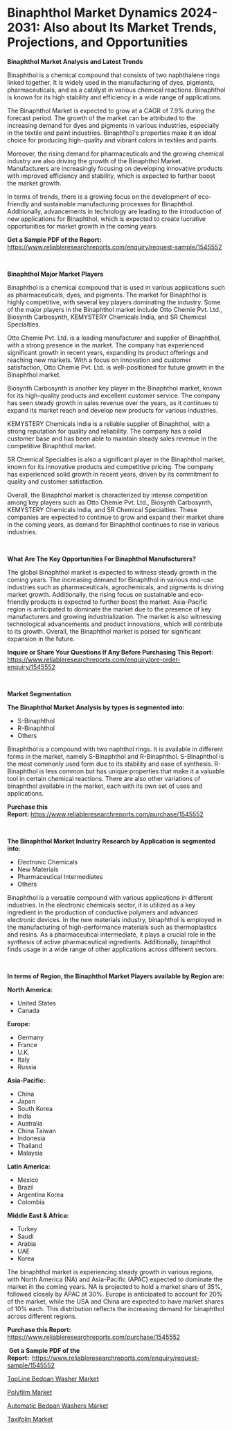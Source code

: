 <p><h1>Binaphthol Market Dynamics 2024-2031: Also about Its Market Trends, Projections, and Opportunities</h1></p><p><strong>Binaphthol Market Analysis and Latest Trends</strong></p>
<p><p>Binaphthol is a chemical compound that consists of two naphthalene rings linked together. It is widely used in the manufacturing of dyes, pigments, pharmaceuticals, and as a catalyst in various chemical reactions. Binaphthol is known for its high stability and efficiency in a wide range of applications.</p><p>The Binaphthol Market is expected to grow at a CAGR of 7.9% during the forecast period. The growth of the market can be attributed to the increasing demand for dyes and pigments in various industries, especially in the textile and paint industries. Binaphthol's properties make it an ideal choice for producing high-quality and vibrant colors in textiles and paints.</p><p>Moreover, the rising demand for pharmaceuticals and the growing chemical industry are also driving the growth of the Binaphthol Market. Manufacturers are increasingly focusing on developing innovative products with improved efficiency and stability, which is expected to further boost the market growth.</p><p>In terms of trends, there is a growing focus on the development of eco-friendly and sustainable manufacturing processes for Binaphthol. Additionally, advancements in technology are leading to the introduction of new applications for Binaphthol, which is expected to create lucrative opportunities for market growth in the coming years.</p></p>
<p><strong>Get a Sample PDF of the Report:&nbsp;</strong> <a href="https://www.reliableresearchreports.com/enquiry/request-sample/1545552">https://www.reliableresearchreports.com/enquiry/request-sample/1545552</a></p>
<p>&nbsp;</p>
<p><strong>Binaphthol Major Market Players</strong></p>
<p><p>Binaphthol is a chemical compound that is used in various applications such as pharmaceuticals, dyes, and pigments. The market for Binaphthol is highly competitive, with several key players dominating the industry. Some of the major players in the Binaphthol market include Otto Chemie Pvt. Ltd., Biosynth Carbosynth, KEMYSTERY Chemicals India, and SR Chemical Specialties.</p><p>Otto Chemie Pvt. Ltd. is a leading manufacturer and supplier of Binaphthol, with a strong presence in the market. The company has experienced significant growth in recent years, expanding its product offerings and reaching new markets. With a focus on innovation and customer satisfaction, Otto Chemie Pvt. Ltd. is well-positioned for future growth in the Binaphthol market.</p><p>Biosynth Carbosynth is another key player in the Binaphthol market, known for its high-quality products and excellent customer service. The company has seen steady growth in sales revenue over the years, as it continues to expand its market reach and develop new products for various industries.</p><p>KEMYSTERY Chemicals India is a reliable supplier of Binaphthol, with a strong reputation for quality and reliability. The company has a solid customer base and has been able to maintain steady sales revenue in the competitive Binaphthol market.</p><p>SR Chemical Specialties is also a significant player in the Binaphthol market, known for its innovative products and competitive pricing. The company has experienced solid growth in recent years, driven by its commitment to quality and customer satisfaction.</p><p>Overall, the Binaphthol market is characterized by intense competition among key players such as Otto Chemie Pvt. Ltd., Biosynth Carbosynth, KEMYSTERY Chemicals India, and SR Chemical Specialties. These companies are expected to continue to grow and expand their market share in the coming years, as demand for Binaphthol continues to rise in various industries.</p></p>
<p>&nbsp;</p>
<p><strong>What Are The Key Opportunities For Binaphthol Manufacturers?</strong></p>
<p><p>The global Binaphthol market is expected to witness steady growth in the coming years. The increasing demand for Binaphthol in various end-use industries such as pharmaceuticals, agrochemicals, and pigments is driving market growth. Additionally, the rising focus on sustainable and eco-friendly products is expected to further boost the market. Asia-Pacific region is anticipated to dominate the market due to the presence of key manufacturers and growing industrialization. The market is also witnessing technological advancements and product innovations, which will contribute to its growth. Overall, the Binaphthol market is poised for significant expansion in the future.</p></p>
<p><strong>Inquire or Share Your Questions If Any Before Purchasing This Report:</strong> <a href="https://www.reliableresearchreports.com/enquiry/pre-order-enquiry/1545552">https://www.reliableresearchreports.com/enquiry/pre-order-enquiry/1545552</a></p>
<p>&nbsp;</p>
<p><strong>Market Segmentation</strong></p>
<p><strong>The Binaphthol Market Analysis by types is segmented into:</strong></p>
<p><ul><li>S-Binaphthol</li><li>R-Binaphthol</li><li>Others</li></ul></p>
<p><p>Binaphthol is a compound with two naphthol rings. It is available in different forms in the market, namely S-Binaphthol and R-Binaphthol. S-Binaphthol is the most commonly used form due to its stability and ease of synthesis. R-Binaphthol is less common but has unique properties that make it a valuable tool in certain chemical reactions. There are also other variations of binaphthol available in the market, each with its own set of uses and applications.</p></p>
<p><strong>Purchase this Report:&nbsp;</strong><a href="https://www.reliableresearchreports.com/purchase/1545552">https://www.reliableresearchreports.com/purchase/1545552</a></p>
<p>&nbsp;</p>
<p><strong>The Binaphthol Market Industry Research by Application is segmented into:</strong></p>
<p><ul><li>Electronic Chemicals</li><li>New Materials</li><li>Pharmaceutical Intermediates</li><li>Others</li></ul></p>
<p><p>Binaphthol is a versatile compound with various applications in different industries. In the electronic chemicals sector, it is utilized as a key ingredient in the production of conductive polymers and advanced electronic devices. In the new materials industry, binaphthol is employed in the manufacturing of high-performance materials such as thermoplastics and resins. As a pharmaceutical intermediate, it plays a crucial role in the synthesis of active pharmaceutical ingredients. Additionally, binaphthol finds usage in a wide range of other applications across different sectors.</p></p>
<p>&nbsp;</p>
<p><strong>In terms of Region, the Binaphthol Market Players available by Region are:</strong></p>
<p>
    <p> <strong> North America: </strong>
        <ul>
            <li>United States</li>
            <li>Canada</li>
        </ul>
        </p> 
    <p> <strong> Europe: </strong>
        <ul>
            <li>Germany</li>
            <li>France</li>
            <li>U.K.</li>
            <li>Italy</li>
            <li>Russia</li>
        </ul>
        </p> 
    <p> <strong> Asia-Pacific: </strong>
        <ul>
            <li>China</li>
            <li>Japan</li>
            <li>South Korea</li>
            <li>India</li>
            <li>Australia</li>
            <li>China Taiwan</li>
            <li>Indonesia</li>
            <li>Thailand</li>
            <li>Malaysia</li>
        </ul>
        </p> 
    <p> <strong> Latin America: </strong>
        <ul>
            <li>Mexico</li>
            <li>Brazil</li>
            <li>Argentina Korea</li>
            <li>Colombia</li>
        </ul>
        </p> 
    <p> <strong> Middle East & Africa: </strong>
        <ul>
            <li>Turkey</li>
            <li>Saudi</li>
            <li>Arabia</li>
            <li>UAE</li>
            <li>Korea</li>
        </ul>
    </p>
    </p>
<p><p>The binaphthol market is experiencing steady growth in various regions, with North America (NA) and Asia-Pacific (APAC) expected to dominate the market in the coming years. NA is projected to hold a market share of 35%, followed closely by APAC at 30%. Europe is anticipated to account for 20% of the market, while the USA and China are expected to have market shares of 10% each. This distribution reflects the increasing demand for binaphthol across different regions.</p></p>
<p><strong>Purchase this Report: </strong><a href="https://www.reliableresearchreports.com/purchase/1545552">https://www.reliableresearchreports.com/purchase/1545552</a></p>
<p>&nbsp;<strong>Get a Sample PDF of the Report:&nbsp;&nbsp;</strong><a href="https://www.reliableresearchreports.com/enquiry/request-sample/1545552">https://www.reliableresearchreports.com/enquiry/request-sample/1545552</a></p>
<p><strong></strong></p>
<p><p><a href="https://issuu.com/reportprime-2/docs/topline-bedpan-washer-market-size-2030.pptx">TopLine Bedpan Washer Market</a></p><p><a href="https://github.com/gamblestampleyjenny50m5sl6/Market-Research-Report-List-1/blob/main/polyfilm-market.md">Polyfilm Market</a></p><p><a href="https://issuu.com/reportprime-2/docs/automatic-bedpan-washers-market-size-2030.pptx">Automatic Bedpan Washers Market</a></p><p><a href="https://github.com/wwwkeltoum/Market-Research-Report-List-2/blob/main/taxifolin-market.md">Taxifolin Market</a></p></p>